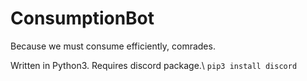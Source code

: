 # ConsumptionBot
Because we must consume efficiently, comrades.

Written in Python3.
Requires discord package.\\
```pip3 install discord```
